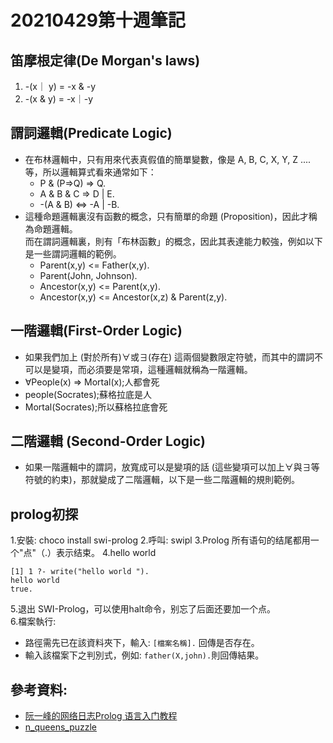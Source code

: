 # 20210429第十週筆記
## 笛摩根定律(De Morgan's laws)
1. -(x｜ y) = -x & -y
2. -(x & y) = -x｜-y
## 謂詞邏輯(Predicate Logic)

* 在布林邏輯中，只有用來代表真假值的簡單變數，像是 A, B, C, X, Y, Z .... 等，所以邏輯算式看來通常如下：
   * P & (P=>Q) => Q.
   * A & B & C => D | E.
   * -(A & B) <=> -A | -B.
* 這種命題邏輯裏沒有函數的概念，只有簡單的命題 (Proposition)，因此才稱為命題邏輯。<br>
  而在謂詞邏輯裏，則有「布林函數」的概念，因此其表達能力較強，例如以下是一些謂詞邏輯的範例。
   * Parent(x,y) <= Father(x,y).
   * Parent(John, Johnson).
   * Ancestor(x,y) <= Parent(x,y).
   * Ancestor(x,y) <= Ancestor(x,z) & Parent(z,y).
## 一階邏輯(First-Order Logic)
* 如果我們加上  (對於所有)∀或∃(存在) 這兩個變數限定符號，而其中的謂詞不可以是變項，而必須要是常項，這種邏輯就稱為一階邏輯。
* ∀People(x) => Mortal(x);人都會死
* people(Socrates);蘇格拉底是人
* Mortal(Socrates);所以蘇格拉底會死
## 二階邏輯 (Second-Order Logic)
* 如果一階邏輯中的謂詞，放寬成可以是變項的話 (這些變項可以加上∀與∃等符號的約束)，那就變成了二階邏輯，以下是一些二階邏輯的規則範例。
## prolog初探
1.安裝: choco install swi-prolog
2.呼叫: swipl
3.Prolog 所有语句的结尾都用一个"点"（.）表示结束。
4.hello world
```
[1] 1 ?- write("hello world ").
hello world 
true.
```
5.退出 SWI-Prolog，可以使用halt命令，别忘了后面还要加一个点。<br>
6.檔案執行: 
* 路徑需先已在該資料夾下，輸入: ```[檔案名稱].``` 回傳是否存在。
* 輸入該檔案下之判別式，例如: ```father(X,john).```則回傳結果。                      
 ## 參考資料:
 * [阮一峰的网络日志Prolog 语言入门教程](https://www.ruanyifeng.com/blog/2019/01/prolog.html)
 * [n_queens_puzzle](https://github.com/Anniepoo/prolog-examples/blob/master/nqueens.pl)
